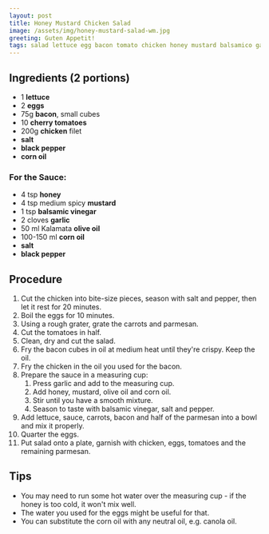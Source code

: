 ```yaml
---
layout: post
title: Honey Mustard Chicken Salad
image: /assets/img/honey-mustard-salad-wm.jpg
greeting: Guten Appetit!
tags: salad lettuce egg bacon tomato chicken honey mustard balsamico garlic light
---
```


## Ingredients (2 portions)
 
 - 1 __lettuce__
 - 2 __eggs__
 - 75g __bacon__, small cubes
 - 10 __cherry tomatoes__
 - 200g __chicken__ filet
 - __salt__
 - __black pepper__
 - __corn oil__
 
### For the Sauce:
 - 4 tsp __honey__
 - 4 tsp medium spicy __mustard__
 - 1 tsp __balsamic vinegar__
 - 2 cloves __garlic__
 - 50 ml Kalamata __olive oil__
 - 100-150 ml __corn oil__
 - __salt__
 - __black pepper__
 
## Procedure

1. Cut the chicken into bite-size pieces, season with salt and pepper, then let it rest for 20 minutes.
1. Boil the eggs for 10 minutes.
1. Using a rough grater, grate the carrots and parmesan.
1. Cut the tomatoes in half.
1. Clean, dry and cut the salad.
1. Fry the bacon cubes in oil at medium heat until they're crispy. Keep the oil.
1. Fry the chicken in the oil you used for the bacon.
1. Prepare the sauce in a measuring cup:
    1. Press garlic and add to the measuring cup.
    1. Add honey, mustard, olive oil and corn oil.
    1. Stir until you have a smooth mixture.
    1. Season to taste with balsamic vinegar, salt and pepper.
1. Add lettuce, sauce, carrots, bacon and half of the parmesan into a bowl and mix it properly.
1. Quarter the eggs.
1. Put salad onto a plate, garnish with chicken, eggs, tomatoes and the remaining parmesan.
 
## Tips

 - You may need to run some hot water over the measuring cup - if the honey is too cold, it won't mix well.
 - The water you used for the eggs might be useful for that.
 - You can substitute the corn oil with any neutral oil, e.g. canola oil.
